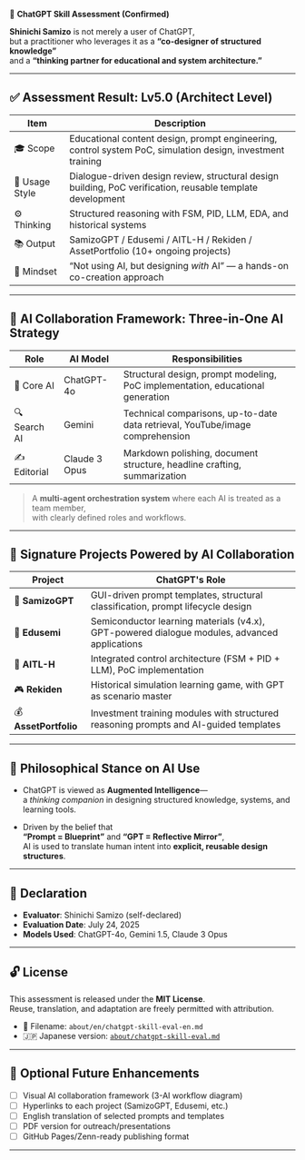 🧠 **ChatGPT Skill Assessment (Confirmed)**

**Shinichi Samizo** is not merely a user of ChatGPT,  
but a practitioner who leverages it as a **“co-designer of structured knowledge”**  
and a **“thinking partner for educational and system architecture.”**

---

## ✅ Assessment Result: Lv5.0 (Architect Level)

| Item         | Description |
|--------------|-------------|
| 🎓 Scope      | Educational content design, prompt engineering, control system PoC, simulation design, investment training |
| 🧠 Usage Style | Dialogue-driven design review, structural design building, PoC verification, reusable template development |
| ⚙️ Thinking     | Structured reasoning with FSM, PID, LLM, EDA, and historical systems |
| 📚 Output      | SamizoGPT / Edusemi / AITL-H / Rekiden / AssetPortfolio (10+ ongoing projects) |
| 🧩 Mindset     | “Not using AI, but designing *with* AI” — a hands-on co-creation approach |

---

## 🔧 AI Collaboration Framework: Three-in-One AI Strategy

| Role         | AI Model     | Responsibilities |
|--------------|--------------|------------------|
| 🧠 Core AI     | ChatGPT-4o   | Structural design, prompt modeling, PoC implementation, educational generation |
| 🔍 Search AI   | Gemini       | Technical comparisons, up-to-date data retrieval, YouTube/image comprehension |
| ✍️ Editorial   | Claude 3 Opus| Markdown polishing, document structure, headline crafting, summarization |

> A **multi-agent orchestration system** where each AI is treated as a team member,  
> with clearly defined roles and workflows.

---

## 📌 Signature Projects Powered by AI Collaboration

| Project          | ChatGPT's Role |
|------------------|----------------|
| 🧠 **SamizoGPT**   | GUI-driven prompt templates, structural classification, prompt lifecycle design |
| 📘 **Edusemi**     | Semiconductor learning materials (v4.x), GPT-powered dialogue modules, advanced applications |
| 🤖 **AITL-H**      | Integrated control architecture (FSM + PID + LLM), PoC implementation |
| 🎮 **Rekiden**     | Historical simulation learning game, with GPT as scenario master |
| 💰 **AssetPortfolio** | Investment training modules with structured reasoning prompts and AI-guided templates |

---

## 🎯 Philosophical Stance on AI Use

- ChatGPT is viewed as **Augmented Intelligence**—  
  a *thinking companion* in designing structured knowledge, systems, and learning tools.

- Driven by the belief that  
  **“Prompt = Blueprint”** and **“GPT = Reflective Mirror”**,  
  AI is used to translate human intent into **explicit, reusable design structures**.

---

## 📝 Declaration

- **Evaluator**: Shinichi Samizo (self-declared)  
- **Evaluation Date**: July 24, 2025  
- **Models Used**: ChatGPT-4o, Gemini 1.5, Claude 3 Opus

---

## 🔓 License

This assessment is released under the **MIT License**.  
Reuse, translation, and adaptation are freely permitted with attribution.

- 📄 Filename: `about/en/chatgpt-skill-eval-en.md`  
- 🇯🇵 Japanese version: [`about/chatgpt-skill-eval.md`](../chatgpt-skill-eval.md)

---

## 🧭 Optional Future Enhancements

- [ ] Visual AI collaboration framework (3-AI workflow diagram)
- [ ] Hyperlinks to each project (SamizoGPT, Edusemi, etc.)
- [ ] English translation of selected prompts and templates
- [ ] PDF version for outreach/presentations
- [ ] GitHub Pages/Zenn-ready publishing format

---

